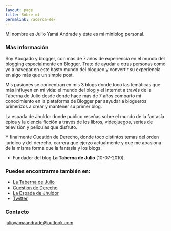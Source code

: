 ```yaml
---
layout: page
title: Sobre mí
permalink: /acerca-de/
---
```


Mi nombre es Julio Yamá Andrade y éste es mi miniblog personal. 

### Más información

Soy Abogado y blogger, con más de 7 años de experiencia en el mundo del blogging especialmente en Blogger. Trato de ayudar a otras personas como yo a navegar en este basto mundo del blogueo y convertir su experiencia en algo más que un simple post.

Mis pasiones se concentran en mis 3 blogs donde toco las temáticas que más influyen en mi vida: el mundo del blog y el internet a través de la Taberna de Julio desde donde hace más de 7 años comparto mi conocimiento en la plataforma de Blogger par aayudar a blogueros primerizos a crear y mantener su primer blog.

La espada de Jhuldor donde publico reseñas sobre el mundo de la fantasía épica y la ciencia ficción a través de los libros, videojuegos, series de televisión y películas que disfruto.

Y finalmente Cuestión de Derecho, donde toco distintos temas del orden jurídico y del derecho, carrera que ejerzo actualmente y que me apasiona de la misma forma que la fantasía y los blogs.

- Fundador del blog **La Taberna de Julio** (10-07-2010). 

### Puedes encontrarme también en:

- [La Taberna de Julio](https://www.tabernadejulio.com)
- [Cuestión de Derecho](https://cuestionderecho.blogspot.com)
- [La Espada de Jhuldor](https://espadadejhuldor.blogspot.com)
- [Twitter](https://www.twitter.com/JcYamaOficial)

### Contacto

[julioyamaandrade@outlook.com](mailto:julioyamaandrade@outlook.com)
